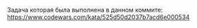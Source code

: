Задача которая была выполнена в данном коммите: https://www.codewars.com/kata/525d50d2037b7acd6e000534